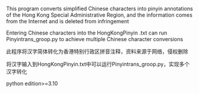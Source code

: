 This program converts simplified Chinese characters into pinyin annotations of the Hong Kong Special Administrative Region, and the information comes from the Internet and is deleted from infringement

Entering Chinese characters into the HongKongPinyin .txt can run Pinyintrans_groop.py to achieve multiple Chinese character conversions



此程序将汉字简体转化为香港特别行政区拼音注释，资料来源于网络，侵权删除

将汉字输入到HongKongPinyin.txt中可以运行Pinyintrans_groop.py，实现多个汉字转化

python edition>=3.10